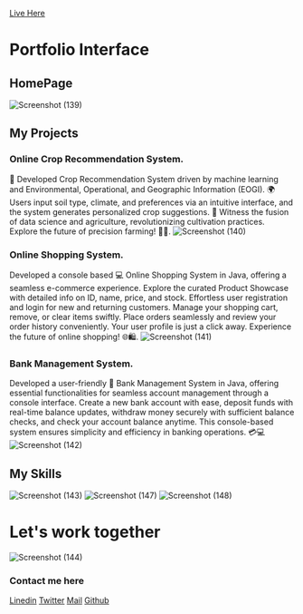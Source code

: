 [Live Here](https://sidz111.github.io/siddhu.github.io/)
# Portfolio Interface
## HomePage
![Screenshot (139)](https://github.com/sidz111/siddhu.github.io/assets/119784108/d76a24f3-410a-45c6-a17b-c5fe7008e3a0)

## My Projects
### Online Crop Recommendation System.
🌱 Developed Crop Recommendation System driven by machine learning and Environmental, Operational, and Geographic Information (EOGI). 🌍 Users input soil type, climate, and preferences via an intuitive interface, and the system generates personalized crop suggestions. 🚀 Witness the fusion of data science and agriculture, revolutionizing cultivation practices. Explore the future of precision farming! 🌾🤖.
![Screenshot (140)](https://github.com/sidz111/siddhu.github.io/assets/119784108/434b1354-0736-4309-8eb0-92e830dff162)

### Online Shopping System.
Developed a console based 💻 Online Shopping System in Java, offering a seamless e-commerce experience. Explore the curated Product Showcase with detailed info on ID, name, price, and stock. Effortless user registration and login for new and returning customers. Manage your shopping cart, remove, or clear items swiftly. Place orders seamlessly and review your order history conveniently. Your user profile is just a click away. Experience the future of online shopping! 🌐🛍️.
![Screenshot (141)](https://github.com/sidz111/siddhu.github.io/assets/119784108/02b67993-abb6-4de9-9a5f-70267dd95166)

### Bank Management System.
Developed a user-friendly 💼 Bank Management System in Java, offering essential functionalities for seamless account management through a console interface. Create a new bank account with ease, deposit funds with real-time balance updates, withdraw money securely with sufficient balance checks, and check your account balance anytime. This console-based system ensures simplicity and efficiency in banking operations. 💳💻
![Screenshot (142)](https://github.com/sidz111/siddhu.github.io/assets/119784108/a068e096-25e3-446a-90f5-69642e752280)

## My Skills
![Screenshot (143)](https://github.com/sidz111/siddhu.github.io/assets/119784108/d79c191a-985a-447d-9e4a-27b5f1b41052)
![Screenshot (147)](https://github.com/sidz111/siddhu.github.io/assets/119784108/80b0dc4c-7433-41df-803f-79b6c244bf02)
![Screenshot (148)](https://github.com/sidz111/siddhu.github.io/assets/119784108/cf7f3818-27d2-4ae4-9c11-b06806ebe5f4)

# Let's work together
![Screenshot (144)](https://github.com/sidz111/siddhu.github.io/assets/119784108/605dcfce-089b-4f57-8047-4c1a52887269)
### Contact me here
[Linedin](https://www.linkedin.com/in/shuddhodhan-surwade-a493b7215/)
[Twitter](https://twitter.com/SHUDDHODHANSUR1)
[Mail](sssurwade2212@gmail.com)
[Github](https://github.com/sidz111/)


